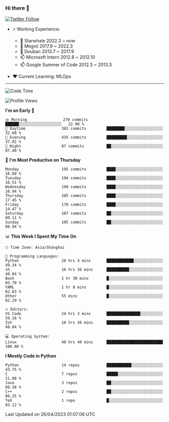 ### Hi there 👋

[![Twitter Follow](https://img.shields.io/twitter/follow/tianweidut?style=social)](https://twitter.com/tianweidut)

- ⚡ Working Experience:
  - 🔭 Starwhale 2022.3 ~ now
  - 🌱 Megvii 2017.9 ~ 2022.3
  - 🌱 Douban 2013.7 ~ 2017.9
  - 📫 Microsoft Intern 2012.8 ~ 2012.10
  - 📫 Google Summer of Code 2012.3 ~ 2013.3

- ❤️ Current Learning: MLOps

---
<!--START_SECTION:waka-->
![Code Time](http://img.shields.io/badge/Code%20Time-3%2C972%20hrs%2014%20mins-blue)

![Profile Views](http://img.shields.io/badge/Profile%20Views-0-blue)

**I'm an Early 🐤** 

```text
🌞 Morning                270 commits         ██████░░░░░░░░░░░░░░░░░░░   22.98 % 
🌆 Daytime                383 commits         ████████░░░░░░░░░░░░░░░░░   32.60 % 
🌃 Evening                435 commits         █████████░░░░░░░░░░░░░░░░   37.02 % 
🌙 Night                  87 commits          ██░░░░░░░░░░░░░░░░░░░░░░░   07.40 % 
```
📅 **I'm Most Productive on Thursday** 

```text
Monday                   195 commits         ████░░░░░░░░░░░░░░░░░░░░░   16.60 % 
Tuesday                  194 commits         ████░░░░░░░░░░░░░░░░░░░░░   16.51 % 
Wednesday                199 commits         ████░░░░░░░░░░░░░░░░░░░░░   16.94 % 
Thursday                 205 commits         ████░░░░░░░░░░░░░░░░░░░░░   17.45 % 
Friday                   170 commits         ████░░░░░░░░░░░░░░░░░░░░░   14.47 % 
Saturday                 107 commits         ██░░░░░░░░░░░░░░░░░░░░░░░   09.11 % 
Sunday                   105 commits         ██░░░░░░░░░░░░░░░░░░░░░░░   08.94 % 
```


📊 **This Week I Spent My Time On** 

```text
🕑︎ Time Zone: Asia/Shanghai

💬 Programming Languages: 
Python                   20 hrs 4 mins       ████████████░░░░░░░░░░░░░   49.34 % 
sh                       16 hrs 36 mins      ██████████░░░░░░░░░░░░░░░   40.84 % 
Bash                     1 hr 30 mins        █░░░░░░░░░░░░░░░░░░░░░░░░   03.70 % 
YAML                     1 hr 8 mins         █░░░░░░░░░░░░░░░░░░░░░░░░   02.83 % 
Other                    55 mins             █░░░░░░░░░░░░░░░░░░░░░░░░   02.29 % 

🔥 Editors: 
VS Code                  24 hrs 3 mins       ███████████████░░░░░░░░░░   59.16 % 
Zsh                      16 hrs 36 mins      ██████████░░░░░░░░░░░░░░░   40.84 % 

💻 Operating System: 
Linux                    40 hrs 40 mins      █████████████████████████   100.00 % 
```

**I Mostly Code in Python** 

```text
Python                   14 repos            ███████████░░░░░░░░░░░░░░   43.75 % 
C                        7 repos             █████░░░░░░░░░░░░░░░░░░░░   21.88 % 
Java                     3 repos             ██░░░░░░░░░░░░░░░░░░░░░░░   09.38 % 
C++                      2 repos             ██░░░░░░░░░░░░░░░░░░░░░░░   06.25 % 
TeX                      1 repo              █░░░░░░░░░░░░░░░░░░░░░░░░   03.12 % 
```




 Last Updated on 26/04/2023 01:07:06 UTC
<!--END_SECTION:waka-->
